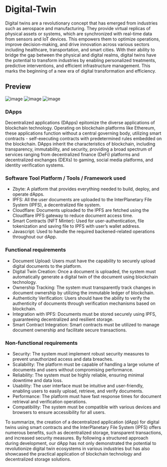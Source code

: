 # Digital-Twin
Digital twins are a revolutionary concept that has emerged from industries such as aerospace and manufacturing. They provide virtual replicas of physical assets or systems, which are synchronized with real-time data from sensors and IoT devices. This empowers them to optimize operations, improve decision-making, and drive innovation across various sectors including healthcare, transportation, and smart cities. With their ability to bridge the gap between the physical and  digital realms, digital twins have the potential to transform industries by enabling personalized treatments, predictive interventions, and efficient infrastructure management. This marks the beginning of a new era of digital transformation and efficiency.

## Preview
![image](https://github.com/still-nikk/Digital-Twin/assets/112101871/b05d123d-ff13-4919-8346-aab82df81943)
![image](https://github.com/still-nikk/Digital-Twin/assets/112101871/f1c145ce-b335-405f-b996-eeca2073022f)
![image](https://github.com/still-nikk/Digital-Twin/assets/112101871/ed92515e-7327-4750-a127-8d93bfff7c06)




### DApps 
Decentralized applications (DApps) epitomize the diverse applications of blockchain technology. Operating on blockchain platforms like Ethereum, these applications function without a central governing body, utilizing smart contracts - self-executing contracts with predetermined rules embedded on the blockchain. DApps inherit the characteristics of blockchain, including transparency, immutability, and security, providing a broad spectrum of services ranging from decentralized finance (DeFi) platforms and decentralized exchanges (DEXs) to gaming, social media platforms, and identity verification systems. 

### Software Tool Platform / Tools / Framework used 
- Zbyte: A platform that provides everything needed to build, deploy, and operate dApps. 
- IPFS: All the user documents are uploaded to the InterPlanetary File System (IPFS), a 
decentralized file system. 
- Cloudflare: Documents uploaded to the IPFS are fetched using the Cloudflare IPFS 
gateway to reduce document access time. 
- Smart Contracts (NFT Minter): Used for user-authentication, file tokenization and saving 
file to IPFS with user’s wallet address. 
- Javascript: Used to handle the required backened-related operations throughout our dApp.

### Functional requirements 
- Document Upload: Users must have the capability to securely upload digital documents to the platform. 
- Digital Twin Creation: Once a document is uploaded, the system must automatically generate a digital twin of the document using blockchain technology. 
- Ownership Tracking: The system must transparently track changes in document ownership by utilizing the immutable ledger of blockchain. 
- Authenticity Verification: Users should have the ability to verify the authenticity of documents through verification mechanisms based on blockchain.
- Integration with IPFS: Documents must be stored securely using IPFS, guaranteeing decentralized and resilient storage. 
- Smart Contract Integration: Smart contracts must be utilized to manage document ownership and facilitate secure transactions.

### Non-functional requirements 
- Security: The system must implement robust security measures to prevent unauthorized access and data breaches. 
- Scalability: The platform must be capable of handling a large volume of documents and users without compromising performance. 
- Reliability: The system must be highly reliable, ensuring minimal downtime and data loss. 
- Usability: The user interface must be intuitive and user-friendly, enabling users to easily upload, retrieve, and verify documents. 
- Performance: The platform must have fast response times for document retrieval and verification operations. 
- Compatibility: The system must be compatible with various devices and browsers to ensure accessibility for all users. 

To summarize, the creation of a decentralized application (dApp) for digital twins using smart contracts and the InterPlanetary File System (IPFS) offers numerous benefits, such as decentralized storage, transparent transactions, and increased security measures. By following a structured approach during development, our dApp has not only demonstrated the potential to revolutionize digital twin ecosystems in various industries but has also showcased the practical application of blockchain technology and decentralized storage solutions. 


